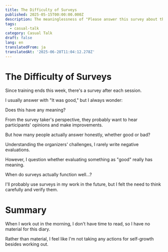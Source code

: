 ```yaml
---
title: The Difficulty of Surveys
published: 2025-05-15T00:00:00.000Z
description: The meaninglessness of "Please answer this survey about this lecture"
tags:
  - casual-talk
category: Casual Talk
draft: false
lang: en
translatedFrom: ja
translatedAt: '2025-06-28T11:04:12.278Z'
---
```

# The Difficulty of Surveys

Since training ends this week, there's a survey after each session.

I usually answer with "It was good," but I always wonder:

Does this have any meaning?

From the survey taker's perspective, they probably want to hear participants' opinions and make improvements.

But how many people actually answer honestly, whether good or bad?

Understanding the organizers' challenges, I rarely write negative evaluations.

However, I question whether evaluating something as "good" really has meaning.

When do surveys actually function well...?

I'll probably use surveys in my work in the future, but I felt the need to think carefully and verify them.

# Summary

When I work out in the morning, I don't have time to read, so I have no material for this diary.

Rather than material, I feel like I'm not taking any actions for self-growth besides working out.
